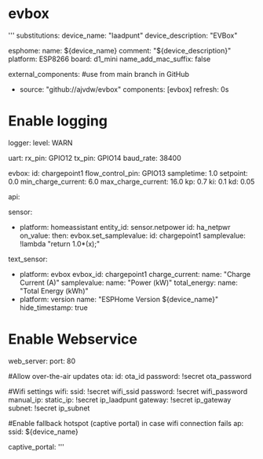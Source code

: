 # evbox

''' 
substitutions:
  device_name: "laadpunt"
  device_description: "EVBox"
     
esphome:
  name: ${device_name}
  comment: "${device_description}"
  platform: ESP8266
  board: d1_mini
  name_add_mac_suffix: false

external_components:
  #use from main branch in GitHub
  - source: "github://ajvdw/evbox"
    components: [evbox]
    refresh: 0s

# Enable logging
logger:
  level: WARN
  
uart:
  rx_pin: GPIO12
  tx_pin: GPIO14
  baud_rate: 38400

evbox:
  id: chargepoint1
  flow_control_pin: GPIO13
  sampletime: 1.0
  setpoint: 0.0
  min_charge_current: 6.0
  max_charge_current: 16.0
  kp: 0.7
  ki: 0.1
  kd: 0.05

api:

sensor:
  - platform: homeassistant
    entity_id: sensor.netpower
    id: ha_netpwr
    on_value:
      then:
        evbox.set_samplevalue:
          id: chargepoint1
          samplevalue: !lambda "return 1.0*(x);"
          
text_sensor:
  - platform: evbox
    evbox_id: chargepoint1
    charge_current:
      name: "Charge Current (A)"
    samplevalue:
      name: "Power (kW)"
    total_energy:
      name: "Total Energy (kWh)"
  - platform: version
    name: "ESPHome Version ${device_name}"
    hide_timestamp: true

# Enable Webservice
web_server:
  port: 80

#Allow over-the-air updates 
ota:
  id: ota_id
  password: !secret ota_password

#Wifi settings
wifi:
  ssid: !secret wifi_ssid 
  password: !secret wifi_password 
  manual_ip:
    static_ip: !secret ip_laadpunt
    gateway: !secret ip_gateway
    subnet: !secret ip_subnet

#Enable fallback hotspot (captive portal) in case wifi connection fails
  ap:
    ssid: ${device_name}

captive_portal:
'''